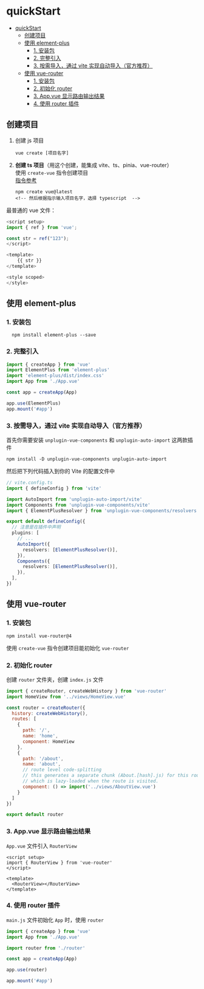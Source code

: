 # quickStart

- [quickStart](#quickstart)
  - [创建项目](#创建项目)
  - [使用 element-plus](#使用-element-plus)
    - [1. 安装包](#1-安装包)
    - [2. 完整引入](#2-完整引入)
    - [3. 按需导入，通过 vite 实现自动导入（官方推荐）](#3-按需导入通过-vite-实现自动导入官方推荐)
  - [使用 vue-router](#使用-vue-router)
    - [1. 安装包](#1-安装包-1)
    - [2. 初始化 router](#2-初始化-router)
    - [3. App.vue 显示路由输出结果](#3-appvue-显示路由输出结果)
    - [4. 使用 router 插件](#4-使用-router-插件)

## 创建项目

1. 创建 js 项目

    ```shell
    vue create [项目名字]
    ```

2. **创建 ts 项目**（用这个创建，能集成 vite、ts、pinia、vue-router）  
   使用 `create-vue` 指令创建项目  
   [指令参考](https://github.com/vuejs/create-vue)

   ```shell
   npm create vue@latest
   <!-- 然后根据指示输入项目名字，选择 typescript  -->
   ```

最普通的 vue 文件：

```js
<script setup>
import { ref } from 'vue';

const str = ref("123");
</script>

<template>
    {{ str }}
</template>

<style scoped>
</style>
```

## 使用 element-plus

### 1. 安装包

```shell
  npm install element-plus --save
```

### 2. 完整引入

```js
import { createApp } from 'vue'
import ElementPlus from 'element-plus'
import 'element-plus/dist/index.css'
import App from './App.vue'

const app = createApp(App)

app.use(ElementPlus)
app.mount('#app')
```

### 3. 按需导入，通过 vite 实现自动导入（官方推荐）

首先你需要安装 `unplugin-vue-components` 和 `unplugin-auto-import` 这两款插件

```shell
npm install -D unplugin-vue-components unplugin-auto-import
```

然后把下列代码插入到你的 Vite 的配置文件中

```ts
// vite.config.ts
import { defineConfig } from 'vite'

import AutoImport from 'unplugin-auto-import/vite'
import Components from 'unplugin-vue-components/vite'
import { ElementPlusResolver } from 'unplugin-vue-components/resolvers'

export default defineConfig({
  // 注意是在插件中声明
  plugins: [
    // ...
    AutoImport({
      resolvers: [ElementPlusResolver()],
    }),
    Components({
      resolvers: [ElementPlusResolver()],
    }),
  ],
})
```

## 使用 vue-router

### 1. 安装包

```shell
npm install vue-router@4
```

使用 `create-vue` 指令创建项目能初始化 `vue-router`

### 2. 初始化 router

创建 `router` 文件夹，创建 `index.js` 文件

```js
import { createRouter, createWebHistory } from 'vue-router'
import HomeView from '../views/HomeView.vue'

const router = createRouter({
  history: createWebHistory(),
  routes: [
    {
      path: '/',
      name: 'home',
      component: HomeView
    },
    {
      path: '/about',
      name: 'about',
      // route level code-splitting
      // this generates a separate chunk (About.[hash].js) for this route
      // which is lazy-loaded when the route is visited.
      component: () => import('../views/AboutView.vue')
    }
  ]
})

export default router
```

### 3. App.vue 显示路由输出结果

`App.vue` 文件引入 `RouterView`

```vue
<script setup>
import { RouterView } from 'vue-router'
</script>

<template>
  <RouterView></RouterView>
</template>
```

### 4. 使用 router 插件

`main.js` 文件初始化 `App` 时，使用 `router`

```js
import { createApp } from 'vue'
import App from './App.vue'

import router from './router'

const app = createApp(App)

app.use(router)

app.mount('#app')
```
